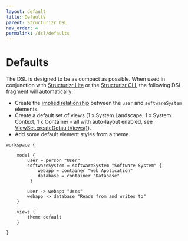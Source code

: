 ```yaml
---
layout: default
title: Defaults
parent: Structurizr DSL
nav_order: 4
permalink: /dsl/defaults
---
```


# Defaults

The DSL is designed to be as compact as possible.
When used in conjunction with [Structurizr Lite](/lite)
or the [Structurizr CLI](/cli),
the following DSL fragment will automatically:

- Create the [implied relationship](/java/implied-relationships)
between the ```user``` and ```softwareSystem``` elements.
- Create a default set of views (1 x System Landscape, 1 x System Context, 1 x Container - all with auto-layout enabled, see [ViewSet.createDefaultViews()](https://github.com/structurizr/java/blob/master/structurizr-core/src/com/structurizr/view/ViewSet.java)).
- Add some default element styles from a theme.

```
workspace {

    model {
        user = person "User"
        softwareSystem = softwareSystem "Software System" {
            webapp = container "Web Application"
            database = container "Database"
         }

        user -> webapp "Uses"
        webapp -> database "Reads from and writes to"
    }
    
    views {
    	theme default
    }

}
```